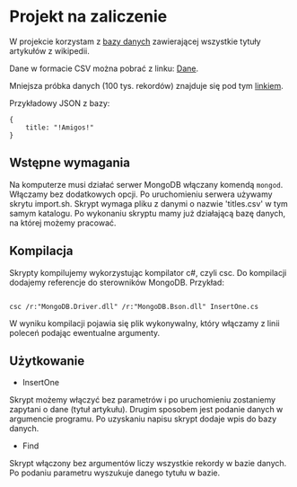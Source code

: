 # Projekt na zaliczenie

W projekcie korzystam z [bazy danych](https://www.kaggle.com/residentmario/wikipedia-article-titles) zawierającej wszystkie tytuły artykułów z wikipedii.

Dane w formacie CSV można pobrać z linku: [Dane](https://drive.google.com/open?id=1C69iSzouKrIZNA-m0TwJnDY1Hs6K86-8).

Mniejsza próbka danych (100 tys. rekordów) znajduje się pod tym [linkiem](https://drive.google.com/file/d/1y8aR5f2grL3kfurC-VD03TzdJW845C4Y/view?usp=sharing).

Przykładowy JSON z bazy:
```
{
	title: "!Amigos!"
}
```

## Wstępne wymagania

Na komputerze musi działać serwer MongoDB włączany komendą <code>mongod</code>. Włączamy bez dodatkowych opcji.
Po uruchomieniu serwera używamy skrytu import.sh. 
Skrypt wymaga pliku z danymi o nazwie 'titles.csv' w tym samym katalogu.
Po wykonaniu skryptu mamy już działającą bazę danych, na której możemy pracować.

## Kompilacja

Skrypty kompilujemy wykorzystując kompilator c#, czyli csc. Do kompilacji dodajemy referencje do sterowników MongoDB. Przykład:

<code>
csc /r:"MongoDB.Driver.dll" /r:"MongoDB.Bson.dll" InsertOne.cs
</code>

W wyniku kompilacji pojawia się plik wykonywalny, który włączamy z linii poleceń podając ewentualne argumenty.


## Użytkowanie

- InsertOne
<p>
  Skrypt możemy włączyć bez parametrów i po uruchomieniu zostaniemy zapytani o dane (tytuł artykułu).
  Drugim sposobem jest podanie danych w argumencie programu.
  Po uzyskaniu napisu skrypt dodaje wpis do bazy danych.
</p>

- Find
<p>
  Skrypt włączony bez argumentów liczy wszystkie rekordy w bazie danych.
  Po podaniu parametru wyszukuje danego tytułu w bazie.
</p>